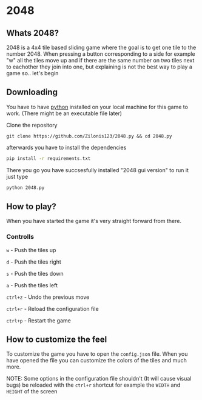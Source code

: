 # 2048
## Whats 2048?
2048 is a 4x4 tile based sliding game where the goal is to get one tile to the number 2048. When pressing a button corresponding to a side for example "w" all the tiles move up and if there are the same number on two tiles next to eachother they join into one, but explaining is not the best way to play a game so.. let's begin

## Downloading
You have to have [python](https://python.org) installed on your local machine for this game to work. (There might be an executable file later)

Clone the repository
```git
git clone https://github.com/Zilonis123/2048.py && cd 2048.py
```
afterwards you have to install the dependencies
```sh
pip install -r requirements.txt
```
There you go you have succsesfully installed "2048 gui version"
to run it just type
```sh
python 2048.py
```
## How to play?
When you have started the game it's very straight forward from there.
### Controlls
`w` - Push the tiles up

`d` - Push the tiles right

`s` - Push the tiles down

`a` - Push the tiles left

`ctrl+z` - Undo the previous move

`ctrl+r` - Reload the configuration file

`ctrl+p` - Restart the game
## How to customize the feel
To customize the game you have to open the `config.json` file.
When you have opened the file you can customize the colors of the tiles and much more.

NOTE: Some options in the configuration file shouldn't (It will cause visual bugs) be reloaded with the `ctrl+r` shortcut for example the `WIDTH` and `HEIGHT` of the screen